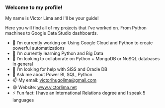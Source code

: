 ### Welcome to my profile! ###

My name is Victor Lima and I'll be your guide!

Here you will find all of my projects that I've worked on. From Python machines to Google Data Studio dashboards.

- 🔭 I’m currently working on Using Google Cloud and Python to create powerful automatizations
- 🌱 I’m currently learning Python and Big Data
- 👯 I’m looking to collaborate on Python + MongoDB or NoSQL databases in general
- 🤔 I’m looking for help with SISS and Oracle DB
- 💬 Ask me about Power BI, SQL, Python
- 📫 My email: victorlhugolima@gmail.com
- 😄 Website: www.victorlima.net
- ⚡ Fun fact: I have an International Relations degree and I speak 5 languages

